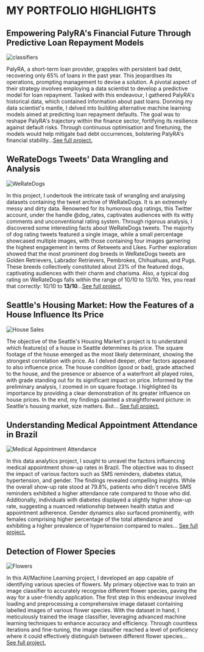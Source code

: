 # MY PORTFOLIO HIGHLIGHTS

## Empowering PalyRA's Financial Future Through Predictive Loan Repayment Models 
![classifiers](https://www.unite.ai/wp-content/uploads/2023/04/ai-loans.png)

PalyRA, a short-term loan provider, grapples with persistent bad debt, recovering only 65% of loans in the past year. This jeopardises its operations, prompting management to devise a solution. A pivotal aspect of their strategy involves employing a data scientist to develop a predictive model for loan repayment. Tasked with this endeavour, I  gathered PalyRA's historical data, which contained information about past loans. Donning my data scientist's mantle, I delved into building alternative machine learning models aimed at predicting loan repayment defaults. The goal was to reshape PalyRA's trajectory within the finance sector, fortifying its resilience against default risks.  Through continuous optimisation and finetuning, the models would help mitigate bad debt occurrences, bolstering PalyRA's financial stability...[See full project.](https://github.com/abdulwasiuabdulraheem/The-Best-Classifier/blob/main/The_Best_Classifier.ipynb) 

## WeRateDogs Tweets' Data Wrangling and Analysis
![WeRateDogs](https://i.pinimg.com/736x/f8/14/91/f814913ff92624b0f1167ec41e0d1891.jpg)

In this project, I undertook the intricate task of wrangling and analysing datasets containing the tweet archive of WeRateDogs. It is an extremely messy and dirty data. Renowned for its humorous dog ratings, this Twitter account, under the handle @dog_rates, captivates audiences with its witty comments and unconventional rating system. Through rigorous analysis, I discovered some interesting facts about WeRateDogs tweets. The majority of dog rating tweets featured a single image, while a small percentage showcased multiple images, with those containing four images garnering the highest engagement in terms of Retweets and Likes. Further exploration showed that the most prominent dog breeds in WeRateDogs tweets are Golden Retrievers, Labrador Retrievers, Pembrokes, Chihuahuas, and Pugs. These breeds collectively constituted about 23% of the featured dogs, captivating audiences with their charm and charisma. Also, a typical dog rating on WeRateDogs falls within the range of 10/10 to 13/10. Yes, you read that correctly: 10/10 to <b>13/10</b>...[See full project.](https://github.com/abdulwasiuabdulraheem/twitter-archive-data-wrangling-udacity/blob/main/wrangle_act.ipynb)  

## Seattle's Housing Market: How the Features of a House Influence Its Price
![House Sales](https://cdn.gobankingrates.com/wp-content/uploads/2017/12/9b-home-sold-iStock-154050490.jpg?webp=1&w=675&quality=75)

The objective of the Seattle's Housing Market's project is to understand which feature(s) of a house in Seattle determines its price. The square footage of the house emerged as the most likely determinant, showing the strongest correlation with price. As I delved deeper, other factors appeared to also influence price. The house condition (good or bad), grade attached to the house, and the presence or absence of a waterfront all played roles, with grade standing out for its significant impact on price. Informed by the preliminary analysis, I zoomed in on square footage. I highlighted its importance by providing a clear demonstration of its greater influence on house prices.
In the end, my findings painted a straightforward picture: in Seattle's housing market, size matters. But... [See full project.](https://github.com/abdulwasiuabdulraheem/House-Sales-Data-Exploration/blob/main/Part_I_exploration.ipynb)

## Understanding Medical Appointment Attendance in Brazil
![Medical Appointment Attendance](https://rioonwatch.org/wp-content/uploads/2013/07/filaemhospital.jpg) 

In this data analytics project, I sought to unravel the factors influencing medical appointment show-up rates in Brazil. The objective was to dissect the impact of various factors such as SMS reminders, diabetes status, hypertension, and gender. The findings revealed compelling insights. While the overall show-up rate stood at 79.8%, patients who didn't receive SMS reminders exhibited a higher attendance rate compared to those who did. Additionally, individuals with diabetes displayed a slightly higher show-up rate, suggesting a nuanced relationship between health status and appointment adherence. Gender dynamics also surfaced prominently, with females comprising higher percentage of the total attendance and exhibiting a higher prevalence of hypertension compared to males... [See full project.](https://github.com/abdulwasiuabdulraheem/Investigation-of-Medical-Appointment-Dataset/blob/main/Investigate_a_Dataset.ipynb)


## Detection of Flower Species
![Flowers](https://miro.medium.com/v2/resize:fit:640/format:webp/0*rhP_m_pskOF_MUad)

In this AI/Machine Learning project, I developed an app capable of identifying various species of flowers. My primary objective was to train an image classifier to accurately recognise different flower species, paving the way for a user-friendly application. The first step in this endeavour involved loading and preprocessing a comprehensive image dataset containing labelled images of various flower species. With the dataset in hand, I meticulously trained the image classifier, leveraging advanced machine learning techniques to enhance accuracy and efficiency. Through countless iterations and fine-tuning, the image classifier reached a level of proficiency where it could effectively distinguish between different flower species... [See full project.](https://github.com/abdulwasiuabdulraheem/AI_programming_with_python/blob/main/Image%20Classifier%20Project.ipynb)




